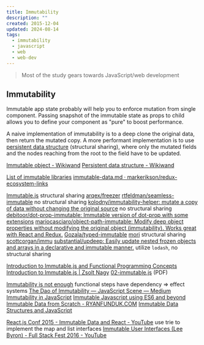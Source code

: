 ```yaml
---
title: Immutability
description: ""
created: 2015-12-04
updated: 2024-08-14
tags:
  - immutability
  - javascript
  - web
  - web-dev
---
```


> Most of the study gears towards JavaScript/web development

## Immutability

Immutable app state probably will help you to enforce mutation from single component. Passing snapshot of the immutable state as props to child allows you to define your component as "pure" to boost performance.

A naive implementation of immutability is to a deep clone the original data, then return the mutated copy.
A more performant implementation is to use [persistent data structure](https://omni.wikiwand.com/en/Persistent_data_structure) (structural sharing), where only the mutated fields and the nodes reaching from the root to the field have to be updated.

[Immutable object - Wikiwand](https://omni.wikiwand.com/en/Immutable_object)
[Persistent data structure - Wikiwand](https://omni.wikiwand.com/en/Persistent_data_structure)

[List of immutable libraries](https://gist.github.com/jlongster/bce43d9be633da55053f)
[immutable-data.md · markerikson/redux-ecosystem-links](https://github.com/markerikson/redux-ecosystem-links/blob/master/immutable-data.md#immutable-update-utilities)

[Immutable.js](https://facebook.github.io/immutable-js/) structural sharing
[arqex/freezer](https://github.com/arqex/freezer)
[rtfeldman/seamless-immutable](https://github.com/rtfeldman/seamless-immutable) no structural sharing
[kolodny/immutability-helper: mutate a copy of data without changing the original source](https://github.com/kolodny/immutability-helper) no structural sharing
[debitoor/dot-prop-immutable: Immutable version of dot-prop with some extensions](https://github.com/debitoor/dot-prop-immutable)
[mariocasciaro/object-path-immutable: Modify deep object properties without modifying the original object (immutability). Works great with React and Redux.](https://github.com/mariocasciaro/object-path-immutable)
[Gozala/typed-immutable](https://github.com/gozala/typed-immutable)
[mori](http://swannodette.github.io/mori/) structural sharing
[scottcorgan/immu](https://github.com/scottcorgan/immu)
[substantial/updeep: Easily update nested frozen objects and arrays in a declarative and immutable manner.](https://github.com/substantial/updeep) utilize `lodash`, no structural sharing

[Introduction to Immutable.js and Functional Programming Concepts](https://auth0.com/blog/2016/03/23/intro-to-immutable-js/)
[Introduction to Immutable.js | Zsolt Nagy](http://www.zsoltnagy.eu/introduction-to-immutable-js/)
[02-immutable.js](https://www.jfokus.se/jfokus16/preso/JavaScript-Immutability--Dont-Go-Changing.pdf) (PDF)

[Immutability is not enough](https://codewords.recurse.com/issues/six/immutability-is-not-enough) functional steps have dependency => effect systems
[The Dao of Immutability — JavaScript Scene — Medium](https://medium.com/javascript-scene/the-dao-of-immutability-9f91a70c88cd)
[Immutability in JavaScript](http://www.sitepoint.com/immutability-javascript/)
[Immutable Javascript using ES6 and beyond](https://wecodetheweb.com/2016/02/12/immutable-javascript-using-es6-and-beyond/)
[Immutable Data from Scratch - RYANFUNDUK.COM](https://ryanfunduk.com/articles/immutable-data-from-scratch/)
[Immutable Data Structures and JavaScript](http://jlongster.com/Using-Immutable-Data-Structures-in-JavaScript)

[React.js Conf 2015 - Immutable Data and React - YouTube](https://www.youtube.com/watch?v=I7IdS-PbEgI) use trie to implement the map and list interfaces
[Immutable User Interfaces (Lee Byron) - Full Stack Fest 2016 - YouTube](https://www.youtube.com/watch?v=pLvrZPSzHxo)
